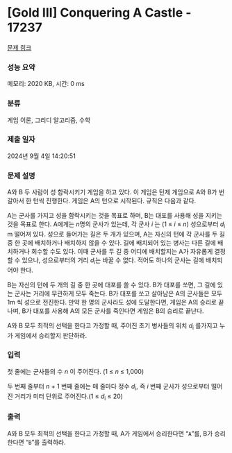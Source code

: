 # [Gold III] Conquering A Castle - 17237 

[문제 링크](https://www.acmicpc.net/problem/17237) 

### 성능 요약

메모리: 2020 KB, 시간: 0 ms

### 분류

게임 이론, 그리디 알고리즘, 수학

### 제출 일자

2024년 9월 4일 14:20:51

### 문제 설명

<p>A와 B 두 사람이 성 함락시키기 게임을 하고 있다. 이 게임은 턴제 게임으로 A와 B가 번갈아서 한 턴씩 진행한다. 게임은 A의 턴으로 시작된다. 규칙은 다음과 같다.</p>

<p>A는 군사를 가지고 성을 함락시키는 것을 목표로 하며, B는 대포를 사용해 성을 지키는 것을 목표로 한다. A에게는 <em>n</em>명의 군사가 있는데, 각 군사 <em>i </em>는 (1 ≤ <em>i</em> ≤ <em>n</em>) 성으로부터 <em>d</em><sub>i</sub> m 떨어져 있다. 성으로 들어가는 길은 두 개가 있으며, A는 자신의 턴에 각 군사를 두 길 중 한 곳에 배치하거나 배치하지 않을 수 있다. 길에 배치되어 있는 병사는 다른 길에 배치하거나 회수할 수도 있다. 이때 군사를 두 길 중 어디에 배치할지는 A가 자유롭게 결정할 수 있으나, 성으로부터의 거리 <em>d</em><sub>i</sub>는 바꿀 수 없다. 적어도 하나의 군사는 길에 배치되어야 한다.</p>

<p>B는 자신의 턴에 두 개의 길 중 한 곳에 대포를 쏠 수 있다. B가 대포를 쏘면, 그 길에 있는 군사는 거리에 무관하게 모두 죽는다. B가 대포를 쏘고 살아남은 A의 군사들은 모두 1m 씩 성으로 전진한다. 만약 한 명의 군사라도 성에 도달한다면, 게임은 A의 승리로 끝나며, B가 대포를 사용해 A의 모든 군사를 죽인다면 게임은 B의 승리로 끝난다.</p>

<p>A와 B 모두 최적의 선택을 한다고 가정할 때, 주어진 초기 병사들의 위치 <em>d</em><sub>i</sub> 를가지고 누가 게임에서 승리할지 판단하라.</p>

### 입력 

 <p>첫 줄에는 군사들의 수 <em>n </em>이 주어진다. (1 ≤ <em>n</em> ≤ 1,000)</p>

<p>두 번째 줄부터 <em>n</em> + 1 번째 줄에는 매 줄마다 정수 <em>d</em><sub>i</sub>, 즉 <em>i </em>번째 군사가 성으로부터 떨어진 거리가 미터 단위로 주어진다.(1 ≤ <em>d</em><sub>i</sub> ≤ 20)</p>

### 출력 

 <p>A와 B 모두 최적의 선택을 한다고 가정할 때, A가 게임에서 승리한다면 “<code>A</code>”를, B가 승리한다면 “<code>B</code>”를 출력하라.</p>

